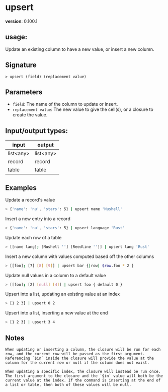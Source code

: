 # upsert

**version**: 0.100.1

## **usage**:

Update an existing column to have a new value, or insert a new column.

## Signature

`> upsert (field) (replacement value)`

## Parameters

- `field`: The name of the column to update or insert.
- `replacement value`: The new value to give the cell(s), or a closure to create the value.

## Input/output types:

| input       | output      |
| ----------- | ----------- |
| list\<any\> | list\<any\> |
| record      | record      |
| table       | table       |

## Examples

Update a record's value

```bash
> {'name': 'nu', 'stars': 5} | upsert name 'Nushell'
```

Insert a new entry into a record

```bash
> {'name': 'nu', 'stars': 5} | upsert language 'Rust'
```

Update each row of a table

```bash
> [[name lang]; [Nushell ''] [Reedline '']] | upsert lang 'Rust'
```

Insert a new column with values computed based off the other columns

```bash
> [[foo]; [7] [8] [9]] | upsert bar {|row| $row.foo * 2 }
```

Update null values in a column to a default value

```bash
> [[foo]; [2] [null] [4]] | upsert foo { default 0 }
```

Upsert into a list, updating an existing value at an index

```bash
> [1 2 3] | upsert 0 2
```

Upsert into a list, inserting a new value at the end

```bash
> [1 2 3] | upsert 3 4
```

## Notes

```text
When updating or inserting a column, the closure will be run for each row, and the current row will be passed as the first argument. Referencing `$in` inside the closure will provide the value at the column for the current row or null if the column does not exist.

When updating a specific index, the closure will instead be run once. The first argument to the closure and the `$in` value will both be the current value at the index. If the command is inserting at the end of a list or table, then both of these values will be null.
```
